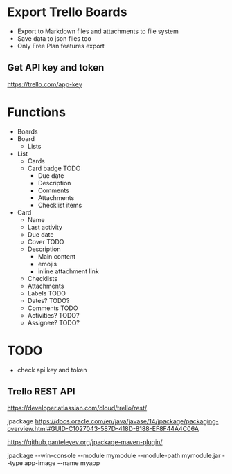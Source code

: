 # Export Trello Boards 
* Export to Markdown files and attachments to file system
* Save data to json files too
* Only Free Plan features export 


## Get API key and token
https://trello.com/app-key

# Functions
* Boards
* Board
  * Lists
* List
  * Cards
  * Card badge TODO
    * Due date
    * Description
    * Comments
    * Attachments
    * Checklist items
* Card
  * Name
  * Last activity
  * Due date
  * Cover TODO
  * Description
    * Main content 
    * emojis 
    * inline attachment link
  * Checklists
  * Attachments
  * Labels TODO
  * Dates? TODO?
  * Comments TODO
  * Activities? TODO?
  * Assignee? TODO?

# TODO
* check api key and token


## Trello REST API
https://developer.atlassian.com/cloud/trello/rest/


jpackage
https://docs.oracle.com/en/java/javase/14/jpackage/packaging-overview.html#GUID-C1027043-587D-418D-8188-EF8F44A4C06A

https://github.panteleyev.org/jpackage-maven-plugin/

jpackage --win-console --module mymodule --module-path mymodule.jar --type app-image --name myapp

